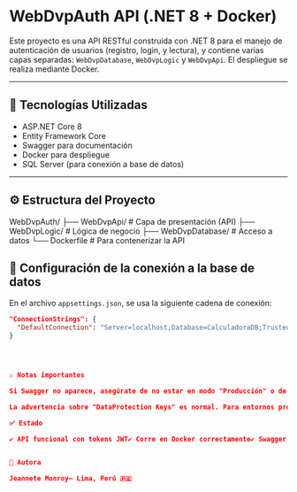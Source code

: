 # WebDvpAuth API (.NET 8 + Docker)

Este proyecto es una API RESTful construida con .NET 8 para el manejo de autenticación de usuarios (registro, login, y lectura), y contiene varias capas separadas: `WebDvpDatabase`, `WebDvpLogic` y `WebDvpApi`. El despliegue se realiza mediante Docker.

---

## 🚀 Tecnologías Utilizadas

- ASP.NET Core 8
- Entity Framework Core
- Swagger para documentación
- Docker para despliegue
- SQL Server (para conexión a base de datos)

---

## ⚙️ Estructura del Proyecto

WebDvpAuth/
 ├── WebDvpApi/ # Capa de presentación (API) 
 ├── WebDvpLogic/ # Lógica de negocio 
 ├── WebDvpDatabase/ # Acceso a datos 
 └── Dockerfile # Para contenerizar la API
 

## 🔗 Configuración de la conexión a la base de datos

En el archivo `appsettings.json`, se usa la siguiente cadena de conexión:

```json
"ConnectionStrings": {
  "DefaultConnection": "Server=localhost;Database=CalculadoraDB;Trusted_Connection=True;TrustServerCertificate=True;"
}




⚠️ Notas importantes

Si Swagger no aparece, asegúrate de no estar en modo "Producción" o de haberlo habilitado manualmente para producción en tu código (Program.cs).

La advertencia sobre "DataProtection Keys" es normal. Para entornos productivos, se recomienda configurar almacenamiento persistente o cifrado.

✅ Estado

✔️ API funcional con tokens JWT✔️ Corre en Docker correctamente✔️ Swagger funcionando localmente en modo desarrollo


📌 Autora

Jeannete Monroy– Lima, Perú 🇵🇪